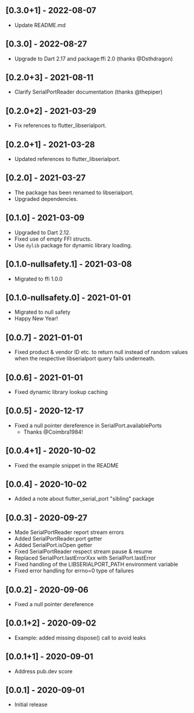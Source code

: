 ## [0.3.0+1] - 2022-08-07

* Update README.md

## [0.3.0] - 2022-08-27

* Upgrade to Dart 2.17 and package:ffi 2.0 (thanks @Dsthdragon)

## [0.2.0+3] - 2021-08-11

* Clarify SerialPortReader documentation (thanks @thepiper)

## [0.2.0+2] - 2021-03-29

* Fix references to flutter_libserialport.

## [0.2.0+1] - 2021-03-28

* Updated references to flutter_libserialport.

## [0.2.0] - 2021-03-27

* The package has been renamed to libserialport.
* Upgraded dependencies.

## [0.1.0] - 2021-03-09

* Upgraded to Dart 2.12.
* Fixed use of empty FFI structs.
* Use `dylib` package for dynamic library loading.

## [0.1.0-nullsafety.1] - 2021-03-08

* Migrated to ffi 1.0.0

## [0.1.0-nullsafety.0] - 2021-01-01

* Migrated to null safety
* Happy New Year!

## [0.0.7] - 2021-01-01

* Fixed product & vendor ID etc. to return null instead of random
  values when the respective libserialport query fails underneath.

## [0.0.6] - 2021-01-01

* Fixed dynamic library lookup caching

## [0.0.5] - 2020-12-17

* Fixed a null pointer dereference in SerialPort.availablePorts
  - Thanks @Coimbra1984!

## [0.0.4+1] - 2020-10-02

* Fixed the example snippet in the README

## [0.0.4] - 2020-10-02

* Added a note about flutter_serial_port "sibling" package

## [0.0.3] - 2020-09-27

* Made SerialPortReader report stream errors
* Added SerialPortReader.port getter
* Added SerialPort.isOpen getter
* Fixed SerialPortReader respect stream pause & resume
* Replaced SerialPort.lastErrorXxx with SerialPort.lastError
* Fixed handling of the LIBSERIALPORT_PATH environment variable
* Fixed error handling for errno=0 type of failures

## [0.0.2] - 2020-09-06

* Fixed a null pointer dereference

## [0.0.1+2] - 2020-09-02

* Example: added missing dispose() call to avoid leaks

## [0.0.1+1] - 2020-09-01

* Address pub.dev score

## [0.0.1] - 2020-09-01

* Initial release
